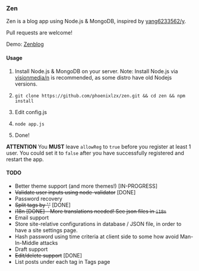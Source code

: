 ### Zen

Zen is a blog app using Node.js & MongoDB, inspired by [yang6233562/y](https://github.com/yang6233562/y).

Pull requests are welcome!

Demo: [Zenblog](http://zen.phoenixlzx.com:3000)

#### Usage

1. Install Node.js & MongoDB on your server. Note: Install Node.js via [visionmedia/n](https://github.com/visionmedia/n) is recommended, as some distro have old Nodejs versions.

2. `git clone https://github.com/phoenixlzx/zen.git && cd zen && npm install`

3. Edit config.js

4. `node app.js`

5. Done!

**ATTENTION** 
You **MUST** leave `allowReg` to `true` before you register at least 1 user. You could set it to `false` after you have successfully registered and restart the app.


#### TODO

- Better theme support (and more themes!) [IN-PROGRESS]
- <del>Validate user inputs using node-validator</del> [DONE]
- Password recovery
- <del>Split tags by ','</del> [DONE]
- <del>i18n</dev> [DONE] - More translations needed! See json files in `i18n`
- Email support
- Store site-relative configurations in database / JSON file, in order to have a site settings page.
- Hash password using time criteria at client side to some how avoid Man-In-Middle attacks
- Draft support
- <del>Edit/delete support</del> [DONE]
- List posts under each tag in Tags page